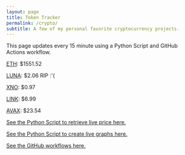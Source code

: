 ```yaml
---
layout: page
title: Token Tracker
permalink: /crypto/
subtitle: A few of my personal favorite cryptocurrency projects.
---
```


 This page updates every 15 minute using a Python Script and GitHub Actions workflow.


<!--BEGINCRYPTOINPUT-->
[ETH](https://smfxfc.github.io/crypto/eth.html): $1551.52

[LUNA](https://smfxfc.github.io/crypto/luna.html): $2.06 RIP :'(

[XNO](https://smfxfc.github.io/crypto/xno.html): $0.97

[LINK](https://smfxfc.github.io/crypto/link.html): $6.99

[AVAX](https://smfxfc.github.io/crypto/avax.html): $23.54

<!--ENDCRYPTOINPUT-->
 
 
[See the Python Script to retrieve live price here.](https://github.com/smfxfc/smfxfc.github.io/blob/master/src/get_cryptos.py)

[See the Python Script to create live graphs here.](https://github.com/smfxfc/smfxfc.github.io/blob/master/src/graph_crypto.py)

[See the GitHub workflows here.](https://github.com/smfxfc/smfxfc.github.io/blob/master/.github/workflows/)
